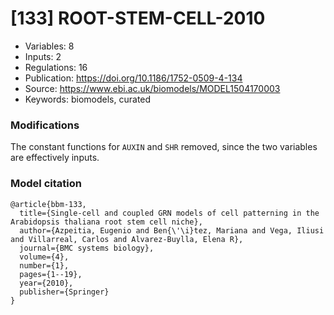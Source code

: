 # \[133\] ROOT-STEM-CELL-2010

 - Variables: 8
 - Inputs: 2
 - Regulations: 16
 - Publication: https://doi.org/10.1186/1752-0509-4-134
 - Source: https://www.ebi.ac.uk/biomodels/MODEL1504170003
 - Keywords: biomodels, curated


### Modifications

The constant functions for `AUXIN` and `SHR` removed, since the two variables are effectively inputs.

### Model citation

```
@article{bbm-133,
  title={Single-cell and coupled GRN models of cell patterning in the Arabidopsis thaliana root stem cell niche},
  author={Azpeitia, Eugenio and Ben{\'\i}tez, Mariana and Vega, Iliusi and Villarreal, Carlos and Alvarez-Buylla, Elena R},
  journal={BMC systems biology},
  volume={4},
  number={1},
  pages={1--19},
  year={2010},
  publisher={Springer}
}

```


